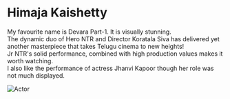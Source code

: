 # Himaja Kaishetty
My favourite name is Devara Part-1. It is visually stunning. <br>
The dynamic duo of Hero NTR and Director Koratala Siva has delivered yet another masterpiece that takes Telugu cinema to new heights!<br> 
Jr NTR's solid performance, combined with high production values makes it worth watching.<br>
I also like the performance of actress Jhanvi Kapoor though her role was not much displayed.

![Actor](C:\Users\S575197\Desktop\webapps\hero)